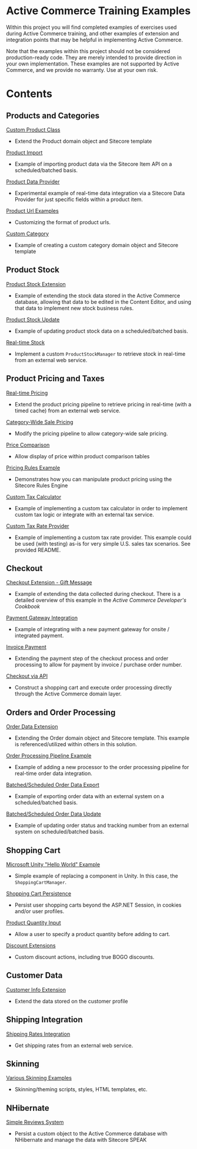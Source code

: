 Active Commerce Training Examples
========
Within this project you will find completed examples of exercises used during Active Commerce training,
and other examples of extension and integration points that may be helpful in implementing Active Commerce.

Note that the examples within this project should not be considered production-ready code. They are merely
intended to provide direction in your own implementation. These examples are not supported by Active Commerce,
and we provide no warranty. Use at your own risk.

# Contents

## Products and Categories

[Custom Product Class](./src/ActiveCommerce.Training.CustomProduct)
- Extend the Product domain object and Sitecore template

[Product Import](./src/ActiveCommerce.Training.ProductImport)
- Example of importing product data via the Sitecore Item API on a scheduled/batched basis.

[Product Data Provider](./src/ActiveCommerce.Training.ProductDataProvider)
- Experimental example of real-time data integration via a Sitecore Data Provider for just specific fields within a product item.

[Product Url Examples](./src/ActiveCommerce.Training.ProductUrl)
- Customizing the format of product urls.

[Custom Category](./src/ActiveCommerce.Training.CustomCategory)
- Example of creating a custom category domain object and Sitecore template


## Product Stock

[Product Stock Extension](./src/ActiveCommerce.Training.ProductStockExtension)
- Example of extending the stock data stored in the Active Commerce database, allowing that data to be edited in the Content Editor, and using that data to implement new stock business rules.

[Product Stock Update](./src/ActiveCommerce.Training.ProductStockUpdate)
- Example of updating product stock data on a scheduled/batched basis.

[Real-time Stock](./src/ActiveCommerce.Training.RealTimeStock)
- Implement a custom `ProductStockManager` to retrieve stock in real-time from an external web service.


## Product Pricing and Taxes

[Real-time Pricing](./src/ActiveCommerce.Training.RealTimePricing)
- Extend the product pricing pipeline to retrieve pricing in real-time (with a timed cache) from an external web service.

[Category-Wide Sale Pricing](./src/ActiveCommerce.Training.CategorySale)
- Modify the pricing pipeline to allow category-wide sale pricing.

[Price Comparison](./src/ActiveCommerce.Training.ComparePrice)
- Allow display of price within product comparison tables

[Pricing Rules Example](./src/ActiveCommerce.Training.PriceRules)
- Demonstrates how you can manipulate product pricing using the Sitecore Rules Engine

[Custom Tax Calculator](./src/ActiveCommerce.Training.TaxCalculator)
- Example of implementing a custom tax calculator in order to implement custom tax logic or integrate with an external tax service.

[Custom Tax Rate Provider](./src/ActiveCommerce.Training.TaxRateProvider)
- Example of implementing a custom tax rate provider. This example could be used (with testing) as-is for very simple U.S. sales tax scenarios. See provided README.

## Checkout

[Checkout Extension - Gift Message](./src/ActiveCommerce.GiftMessage)
- Example of extending the data collected during checkout. There is a detailed overview of this example in the *Active Commerce Developer's Cookbook*

[Payment Gateway Integration](./src/ActiveCommerce.Training.OnsitePayment)
- Example of integrating with a new payment gateway for onsite / integrated payment.

[Invoice Payment](./src/ActiveCommerce.Training.InvoicePayment)
- Extending the payment step of the checkout process and order processing to allow for payment by invoice / purchase order number.

[Checkout via API](./src/ActiveCommerce.Training.CheckoutViaApi)
- Construct a shopping cart and execute order processing directly through the Active Commerce domain layer.

## Orders and Order Processing

[Order Data Extension](./src/ActiveCommerce.Training.OrderExtension)
- Extending the Order domain object and Sitecore template. This example is referenced/utilized within others in this solution.

[Order Processing Pipeline Example](./src/ActiveCommerce.Training.OrderProcessing)
- Example of adding a new processor to the order processing pipeline for real-time order data integration.

[Batched/Scheduled Order Data Export](./src/ActiveCommerce.Training.OrderBatching)
- Example of exporting order data with an external system on a scheduled/batched basis.

[Batched/Scheduled Order Data Update](./src/ActiveCommerce.Training.OrderUpdate)
- Example of updating order status and tracking number from an external system on scheduled/batched basis.


## Shopping Cart

[Microsoft Unity "Hello World" Example](./src/ActiveCommerce.Training.HelloWorld)
- Simple example of replacing a component in Unity. In this case, the `ShoppingCartManager`.

[Shopping Cart Persistence](./src/ActiveCommerce.Training.CartPersistence)
- Persist user shopping carts beyond the ASP.NET Session, in cookies and/or user profiles.

[Product Quantity Input](./src/ActiveCommerce.Training.ProductQuantity)
- Allow a user to specify a product quantity before adding to cart.

[Discount Extensions](./src/ActiveCommerce.Training.Discounts)
- Custom discount actions, including true BOGO discounts.

## Customer Data

[Customer Info Extension](./src/ActiveCommerce.Training.CustomerInfo)
- Extend the data stored on the customer profile


## Shipping Integration

[Shipping Rates Integration](./src/ActiveCommerce.Training.ShippingIntegration)
- Get shipping rates from an external web service.


## Skinning

[Various Skinning Examples](./src/ActiveCommerce.Training.Web)
- Skinning/theming scripts, styles, HTML templates, etc.

## NHibernate

[Simple Reviews System](./src/ActiveCommerce.Training.SimpleReviews)
- Persist a custom object to the Active Commerce database with NHibernate and manage the data with Sitecore SPEAK